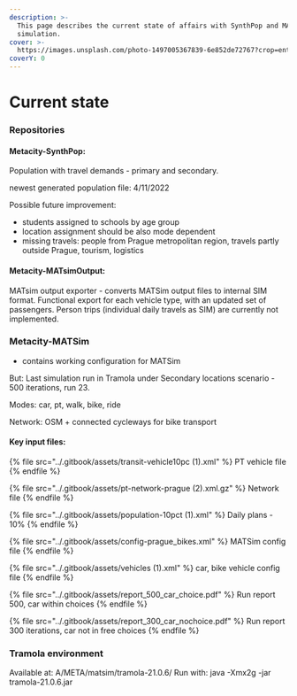 ```yaml
---
description: >-
  This page describes the current state of affairs with SynthPop and MATSim
  simulation.
cover: >-
  https://images.unsplash.com/photo-1497005367839-6e852de72767?crop=entropy&cs=srgb&fm=jpg&ixid=MnwxOTcwMjR8MHwxfHNlYXJjaHw2fHxwcm9ncmVzc3xlbnwwfHx8fDE2NDg0ODI5NDg&ixlib=rb-1.2.1&q=85
coverY: 0
---
```


# Current state

### **Repositories**

#### **Metacity-SynthPop:**&#x20;

Population with travel demands - primary and secondary.

newest generated population file: 4/11/2022

Possible future improvement:

* students assigned to schools by age group
* location assignment should be also mode dependent
* missing travels: people from Prague metropolitan region, travels partly outside Prague, tourism, logistics

#### **Metacity-MATsimOutput:**

MATsim output exporter - converts MATSim output files to internal SIM format.
Functional export for each vehicle type, with an updated set of passengers. Person trips (individual daily travels as SIM) are currently not implemented.

### **Metacity-MATSim**
* contains working configuration for MATSim

But:
Last simulation run in Tramola under Secondary locations scenario - 500 iterations, run 23.

Modes: car, pt, walk, bike, ride

Network: OSM + connected cycleways for bike transport

#### Key input files:

{% file src="../.gitbook/assets/transit-vehicle10pc (1).xml" %}
PT vehicle file
{% endfile %}

{% file src="../.gitbook/assets/pt-network-prague (2).xml.gz" %}
Network file
{% endfile %}

{% file src="../.gitbook/assets/population-10pct (1).xml" %}
Daily plans - 10%
{% endfile %}

{% file src="../.gitbook/assets/config-prague_bikes.xml" %}
MATSim config file
{% endfile %}

{% file src="../.gitbook/assets/vehicles (1).xml" %}
car, bike vehicle config file
{% endfile %}

{% file src="../.gitbook/assets/report_500_car_choice.pdf" %}
Run report 500, car within choices
{% endfile %}

{% file src="../.gitbook/assets/report_300_car_nochoice.pdf" %}
Run report 300 iterations, car not in free choices
{% endfile %}


### Tramola environment
Available at: A/META/matsim/tramola-21.0.6/
Run with: java -Xmx2g -jar tramola-21.0.6.jar

